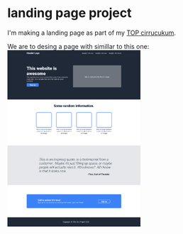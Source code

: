 # landing page project

I'm making a landing page as part of my [TOP cirrucukum](https://www.theodinproject.com/lessons/foundations-landing-page).

We are to desing a page with simillar to this one:
<img src="/images/01.png" alt="top landing example" width="300px" height=auto>
